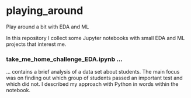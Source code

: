 # playing_around
Play around a bit with EDA and ML

In this repository I collect some Jupyter notebooks with small EDA and ML projects that interest me.

### take_me_home_challenge_EDA.ipynb ...
... contains a brief analysis of a data set about students. The main focus was on finding out which group of students passed an important test and which did not. I described my approach with Python in words within the notebook. 
